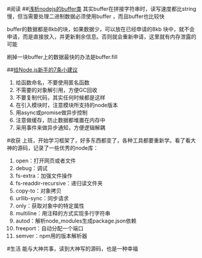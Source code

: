 #阅读
##[浅析nodejs的buffer类](https://cnodejs.org/topic/5189ff4f63e9f8a54207f60c)
其实buffer在拼接字符串时，读写速度都比string慢，但当需要处理二进制数据必须使用buffer
，而且buffer也比较快

buffer的数据都是8kb的块，如果数据少，可以放在已经申请的8kb
块中，就不会申请，而是直接放入，并更新剩余信息。否则就会重新申请，这里就有内存泄露的可能

刷掉一块buffer上的数据最快的办法是buffer.fill

##[给Node.js新手的7条小建议](https://cnodejs.org/topic/525216a3f29c7bbd3c877cbf)
1. 给函数命名，不要使用匿名函数
2. 不需要的对象解引用，方便GC回收
3. 不要复制代码，其实任何时候都是这样
4. 在引入模块时，注意模块所支持的node版本
5. 用async或promise做异步控制
6. 注意做缓存，防止数据都堆置在内存中
7. 采用事件来做异步通知，方便逻辑解耦

#收获
上班，开始学习框架了，好多东西都变了，各种工具都要重新学。看了看大神的源码，记录了一些优秀的node库：

1. open：打开网页或者文件
2. debug：调试
3. fs-extra：加强文件操作
4. fs-readdir-recursive：递归读文件夹
5. copy-to：对象拷贝
6. urllib-sync：同步请求
7. only：获取对象中的特定属性
8. multiline：用注释的方式实现多行字符串
9. autod：解析node_modules生成package.json依赖
10. freeport：自动分配一个端口
11. semver：npm用的版本解析器


#生活
能与大神共事，读到大神写的源码，也是一种幸福